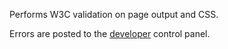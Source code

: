 Performs W3C validation on page output and CSS.

Errors are posted to the [developer](?doc=developer) control panel.

